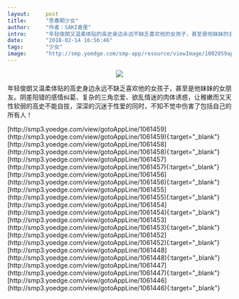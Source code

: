 ```yaml
---
layout:     post
title:      "思春期少女"
author:     "作者：SAKI香里"
intro:      "年轻俊朗又温柔体贴的高史身边永远不缺乏喜欢他的女孩子，甚至是他妹妹的女朋友。阴差阳错的感情纠葛、复杂的三角恋爱、欲乱情迷的肉体诱惑，让稚嫩而又天性软弱的高史不能自拔，深深的沉迷于性爱的同时，不知不觉中伤害了包括自己的所有人！"
date:       "2018-02-14 16:56:46"
tags:       "少女"
image:      "http://smp.yoedge.com/smp-app/resource/viewImage/1002059appline.png"
---
```

<div style="text-align: center">
<p><img src="http://smp.yoedge.com/smp-app/resource/viewImage/1002059appline.png"/></p>
</div>
<p class="post-meta">
<span>年轻俊朗又温柔体贴的高史身边永远不缺乏喜欢他的女孩子，甚至是他妹妹的女朋友。阴差阳错的感情纠葛、复杂的三角恋爱、欲乱情迷的肉体诱惑，让稚嫩而又天性软弱的高史不能自拔，深深的沉迷于性爱的同时，不知不觉中伤害了包括自己的所有人！</span>
</p>
[http://smp3.yoedge.com/view/gotoAppLine/1061459](http://smp3.yoedge.com/view/gotoAppLine/1061459){:target="_blank"}
[http://smp3.yoedge.com/view/gotoAppLine/1061458](http://smp3.yoedge.com/view/gotoAppLine/1061458){:target="_blank"}
[http://smp3.yoedge.com/view/gotoAppLine/1061457](http://smp3.yoedge.com/view/gotoAppLine/1061457){:target="_blank"}
[http://smp3.yoedge.com/view/gotoAppLine/1061456](http://smp3.yoedge.com/view/gotoAppLine/1061456){:target="_blank"}
[http://smp3.yoedge.com/view/gotoAppLine/1061455](http://smp3.yoedge.com/view/gotoAppLine/1061455){:target="_blank"}
[http://smp3.yoedge.com/view/gotoAppLine/1061454](http://smp3.yoedge.com/view/gotoAppLine/1061454){:target="_blank"}
[http://smp3.yoedge.com/view/gotoAppLine/1061453](http://smp3.yoedge.com/view/gotoAppLine/1061453){:target="_blank"}
[http://smp3.yoedge.com/view/gotoAppLine/1061452](http://smp3.yoedge.com/view/gotoAppLine/1061452){:target="_blank"}
[http://smp3.yoedge.com/view/gotoAppLine/1061448](http://smp3.yoedge.com/view/gotoAppLine/1061448){:target="_blank"}
[http://smp3.yoedge.com/view/gotoAppLine/1061447](http://smp3.yoedge.com/view/gotoAppLine/1061447){:target="_blank"}
[http://smp3.yoedge.com/view/gotoAppLine/1061446](http://smp3.yoedge.com/view/gotoAppLine/1061446){:target="_blank"}


